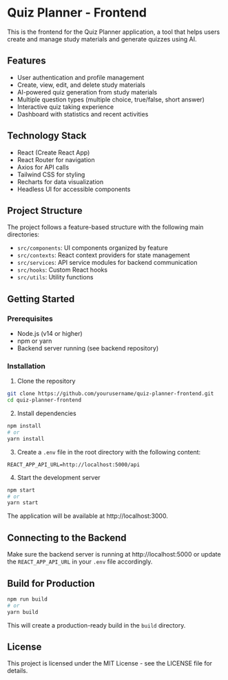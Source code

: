 # Quiz Planner - Frontend

This is the frontend for the Quiz Planner application, a tool that helps users create and manage study materials and generate quizzes using AI.

## Features

- User authentication and profile management
- Create, view, edit, and delete study materials
- AI-powered quiz generation from study materials
- Multiple question types (multiple choice, true/false, short answer)
- Interactive quiz taking experience
- Dashboard with statistics and recent activities

## Technology Stack

- React (Create React App)
- React Router for navigation
- Axios for API calls
- Tailwind CSS for styling
- Recharts for data visualization
- Headless UI for accessible components

## Project Structure

The project follows a feature-based structure with the following main directories:

- `src/components`: UI components organized by feature
- `src/contexts`: React context providers for state management
- `src/services`: API service modules for backend communication
- `src/hooks`: Custom React hooks
- `src/utils`: Utility functions

## Getting Started

### Prerequisites

- Node.js (v14 or higher)
- npm or yarn
- Backend server running (see backend repository)

### Installation

1. Clone the repository
```bash
git clone https://github.com/yourusername/quiz-planner-frontend.git
cd quiz-planner-frontend
```

2. Install dependencies
```bash
npm install
# or
yarn install
```

3. Create a `.env` file in the root directory with the following content:
```
REACT_APP_API_URL=http://localhost:5000/api
```

4. Start the development server
```bash
npm start
# or
yarn start
```

The application will be available at http://localhost:3000.

## Connecting to the Backend

Make sure the backend server is running at http://localhost:5000 or update the `REACT_APP_API_URL` in your `.env` file accordingly.

## Build for Production

```bash
npm run build
# or
yarn build
```

This will create a production-ready build in the `build` directory.

## License

This project is licensed under the MIT License - see the LICENSE file for details.